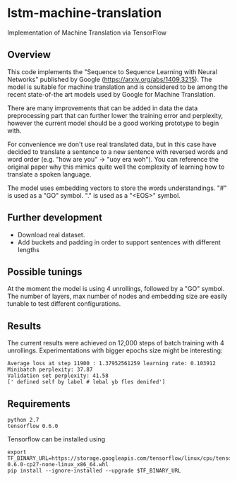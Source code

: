 # lstm-machine-translation
Implementation of Machine Translation via TensorFlow

## Overview

This code implements the "Sequence to Sequence Learning with Neural Networks" published by Google (https://arxiv.org/abs/1409.3215). The model is suitable for machine translation and is considered to be among the recent state-of-the art models used by Google for Machine Translation.

There are many improvements that can be added in data the data preprocessing part that can further lower the training error and perplexity, however the current model should be a good working prototype to begin with.

For convenience we don't use real translated data, but in this case have decided to translate a sentence to a new sentence with reversed words and word order (e.g. "how are you" -> "uoy era woh"). You can reference the original paper why this mimics quite well the complexity of learning how to translate a spoken language.

The model uses embedding vectors to store the words understandings.
"#" is used as a "GO" symbol.
"." is used as a "\<EOS>" symbol.

## Further development

- Download real dataset.
- Add buckets and padding in order to support sentences with different lengths

## Possible tunings

At the moment the model is using 4 unrollings, followed by a "GO" symbol.
The number of layers, max number of nodes and embedding size are easily tunable to test different configurations.

## Results

The current results were achieved on 12,000 steps of batch training with 4 unrollings. Experimentations with bigger epochs size might be interesting:

```
Average loss at step 11900 : 1.37952561259 learning rate: 0.103912
Minibatch perplexity: 37.87
Validation set perplexity: 41.58
[' defined self by label # lebal yb fles denifed']
```

## Requirements
    python 2.7
    tensorflow 0.6.0

Tensorflow can be installed using

    export TF_BINARY_URL=https://storage.googleapis.com/tensorflow/linux/cpu/tensorflow-0.6.0-cp27-none-linux_x86_64.whl
    pip install --ignore-installed --upgrade $TF_BINARY_URL
